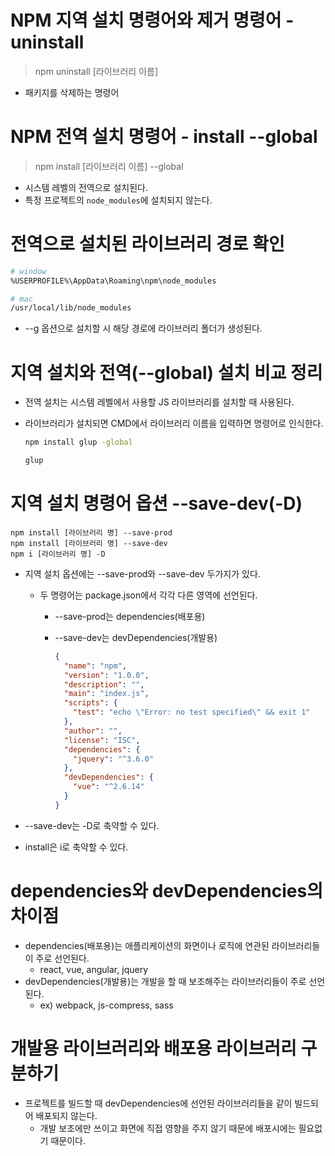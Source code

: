 # NPM 지역 설치 명령어와 제거 명령어 - uninstall

> npm uninstall [라이브러리 이름]

- 패키지를 삭제하는 명령어



# NPM 전역 설치 명령어 - install --global

> npm install [라이브러리 이름]  --global

- 시스템 레벨의 전역으로 설치된다.
- 특정 프로젝트의 `node_modules`에 설치되지 않는다.



# 전역으로 설치된 라이브러리 경로 확인

```sh
# window
%USERPROFILE%\AppData\Roaming\npm\node_modules

# mac
/usr/local/lib/node_modules
```

- --g 옵션으로 설치할 시 해당 경로에 라이브러리 폴더가 생성된다.



# 지역 설치와 전역(--global) 설치 비교 정리

- 전역 설치는 시스템 레벨에서 사용할 JS 라이브러리를 설치할 때 사용된다.

- 라이브러리가 설치되면 CMD에서 라이브러리 이름을 입력하면 명령어로 인식한다.

  ```sh
  npm install glup -global
  
  glup
  ```



# 지역 설치 명령어 옵션 --save-dev(-D)

```shell
npm install [라이브러리 명] --save-prod
npm install [라이브러리 명] --save-dev
npm i [라이브러리 명] -D
```

- 지역 설치 옵션에는 --save-prod와 --save-dev 두가지가 있다.

  - 두 명령어는 package.json에서 각각 다른 영역에 선언된다.

    - --save-prod는 dependencies(배포용)

    - --save-dev는 devDependencies(개발용)

      ```json
      {
        "name": "npm",
        "version": "1.0.0",
        "description": "",
        "main": "index.js",
        "scripts": {
          "test": "echo \"Error: no test specified\" && exit 1"
        },
        "author": "",
        "license": "ISC",
        "dependencies": {
          "jquery": "^3.6.0"
        },
        "devDependencies": {
          "vue": "^2.6.14"
        }
      }
      ```

- --save-dev는 -D로 축약할 수 있다.

- install은 i로 축약할 수 있다.

# dependencies와 devDependencies의 차이점

- dependencies(배포용)는 애플리케이션의 화면이나 로직에 연관된 라이브러리들이 주로 선언된다.
  - react, vue, angular, jquery
- devDependencies(개발용)는 개발을 할 때 보조해주는 라이브러리들이 주로 선언된다.
  - ex) webpack, js-compress, sass



# 개발용 라이브러리와 배포용 라이브러리 구분하기

- 프로젝트를 빌드할 때 devDependencies에 선언된 라이브러리들을 같이 빌드되어 배포되지 않는다.
  - 개발 보조에만 쓰이고 화면에 직접 영향을 주지 않기 때문에 배포시에는 필요없기 때문이다.





